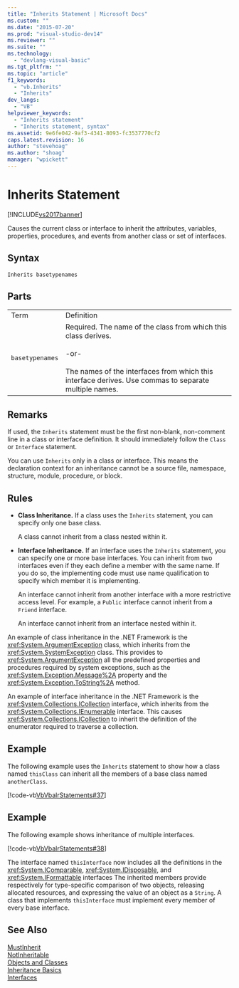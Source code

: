 ```yaml
---
title: "Inherits Statement | Microsoft Docs"
ms.custom: ""
ms.date: "2015-07-20"
ms.prod: "visual-studio-dev14"
ms.reviewer: ""
ms.suite: ""
ms.technology: 
  - "devlang-visual-basic"
ms.tgt_pltfrm: ""
ms.topic: "article"
f1_keywords: 
  - "vb.Inherits"
  - "Inherits"
dev_langs: 
  - "VB"
helpviewer_keywords: 
  - "Inherits statement"
  - "Inherits statement, syntax"
ms.assetid: 9e6fe042-9af3-4341-8093-fc3537770cf2
caps.latest.revision: 16
author: "stevehoag"
ms.author: "shoag"
manager: "wpickett"
---
```

# Inherits Statement
[!INCLUDE[vs2017banner](../../../includes/vs2017banner.md)]

Causes the current class or interface to inherit the attributes, variables, properties, procedures, and events from another class or set of interfaces.  
  
## Syntax  
  
```  
Inherits basetypenames  
```  
  
## Parts  
  
|||  
|-|-|  
|Term|Definition|  
|`basetypenames`|Required. The name of the class from which this class derives.<br /><br /> -or-<br /><br /> The names of the interfaces from which this interface derives. Use commas to separate multiple names.|  
  
## Remarks  
 If used, the `Inherits` statement must be the first non-blank, non-comment line in a class or interface definition. It should immediately follow the `Class` or `Interface` statement.  
  
 You can use `Inherits` only in a class or interface. This means the declaration context for an inheritance cannot be a source file, namespace, structure, module, procedure, or block.  
  
## Rules  
  
-   **Class Inheritance.** If a class uses the `Inherits` statement, you can specify only one base class.  
  
     A class cannot inherit from a class nested within it.  
  
-   **Interface Inheritance.** If an interface uses the `Inherits` statement, you can specify one or more base interfaces. You can inherit from two interfaces even if they each define a member with the same name. If you do so, the implementing code must use name qualification to specify which member it is implementing.  
  
     An interface cannot inherit from another interface with a more restrictive access level. For example, a `Public` interface cannot inherit from a `Friend` interface.  
  
     An interface cannot inherit from an interface nested within it.  
  
 An example of class inheritance in the .NET Framework is the <xref:System.ArgumentException> class, which inherits from the <xref:System.SystemException> class. This provides to <xref:System.ArgumentException> all the predefined properties and procedures required by system exceptions, such as the <xref:System.Exception.Message%2A> property and the <xref:System.Exception.ToString%2A> method.  
  
 An example of interface inheritance in the .NET Framework is the <xref:System.Collections.ICollection> interface, which inherits from the <xref:System.Collections.IEnumerable> interface. This causes <xref:System.Collections.ICollection> to inherit the definition of the enumerator required to traverse a collection.  
  
## Example  
 The following example uses the `Inherits` statement to show how a class named `thisClass` can inherit all the members of a base class named `anotherClass`.  
  
 [!code-vb[VbVbalrStatements#37](../../../visual-basic/language-reference/error-messages/codesnippet/visualbasic/inherits-statement_1.vb)]  
  
## Example  
 The following example shows inheritance of multiple interfaces.  
  
 [!code-vb[VbVbalrStatements#38](../../../visual-basic/language-reference/error-messages/codesnippet/visualbasic/inherits-statement_2.vb)]  
  
 The interface named `thisInterface` now includes all the definitions in the <xref:System.IComparable>, <xref:System.IDisposable>, and <xref:System.IFormattable> interfaces The inherited members provide respectively for type-specific comparison of two objects, releasing allocated resources, and expressing the value of an object as a `String`. A class that implements `thisInterface` must implement every member of every base interface.  
  
## See Also  
 [MustInherit](../../../visual-basic/language-reference/modifiers/mustinherit.md)   
 [NotInheritable](../../../visual-basic/language-reference/modifiers/notinheritable.md)   
 [Objects and Classes](../../../visual-basic/programming-guide/language-features/objects-and-classes/index.md)   
 [Inheritance Basics](../../../visual-basic/programming-guide/language-features/objects-and-classes/inheritance-basics.md)   
 [Interfaces](../../../visual-basic/programming-guide/language-features/interfaces/index.md)